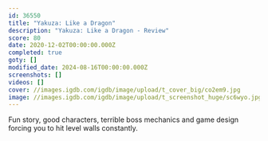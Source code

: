 ```yaml
---
id: 36550
title: "Yakuza: Like a Dragon"
description: "Yakuza: Like a Dragon - Review"
score: 80
date: 2020-12-02T00:00:00.000Z
completed: true
goty: []
modified_date: 2024-08-16T00:00:00.000Z
screenshots: []
videos: []
cover: //images.igdb.com/igdb/image/upload/t_cover_big/co2em9.jpg
image: //images.igdb.com/igdb/image/upload/t_screenshot_huge/sc6wyo.jpg
---
```

Fun story, good characters, terrible boss mechanics and game design forcing you to hit level walls constantly.